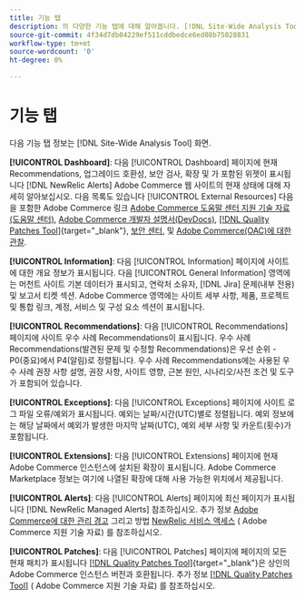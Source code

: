 ```yaml
---
title: 기능 탭
description: 의 다양한 기능 탭에 대해 알아봅니다. [!DNL Site-Wide Analysis Tool]
source-git-commit: 4f34d7db04229ef511cddbedce6ed08b75028831
workflow-type: tm+mt
source-wordcount: '0'
ht-degree: 0%

---
```


# 기능 탭

다음 기능 탭 정보는 [!DNL Site-Wide Analysis Tool] 화면.

**[!UICONTROL Dashboard]**: 다음 [!UICONTROL Dashboard] 페이지에 현재 Recommendations, 업그레이드 호환성, 보안 검사, 확장 및 가 포함된 위젯이 표시됩니다 [!DNL NewRelic Alerts] Adobe Commerce 웹 사이트의 현재 상태에 대해 자세히 알아보십시오. 다음 목록도 있습니다 [!UICONTROL External Resources] 다음을 포함한 Adobe Commerce 링크 [Adobe Commerce 도움말 센터 지원 기술 자료(도움말 센터)](https://support.magento.com/), [Adobe Commerce 개발자 설명서(DevDocs)](https://devdocs.magento.com/), [[!DNL Quality Patches Tool]](https://experienceleague.adobe.com/tools/commerce-quality-patches/index.html){target=&quot;_blank&quot;}, [보안 센터](https://magento.com/security), 및 [Adobe Commerce(OAC)에 대한 관찰](https://support.magento.com/hc/en-us/articles/4402379845901-Use-Observation-for-Adobe-Commerce).

**[!UICONTROL Information]**: 다음 [!UICONTROL Information] 페이지에 사이트에 대한 개요 정보가 표시됩니다.
다음 [!UICONTROL General Information] 영역에는 머천트 사이트 기본 데이터가 표시되고, 연락처 소유자, [!DNL Jira] 문제(내부 전용) 및 보고서 티켓 섹션.
Adobe Commerce 영역에는 사이트 세부 사항, 제품, 프로젝트 및 통합 링크, 계정, 서비스 및 구성 요소 섹션이 표시됩니다.

**[!UICONTROL Recommendations]**: 다음 [!UICONTROL Recommendations] 페이지에 사이트 우수 사례 Recommendations이 표시됩니다. 우수 사례 Recommendations(발견된 문제 및 수정할 Recommendations)은 우선 순위 - P0(중요)에서 P4(알림)로 정렬됩니다.
우수 사례 Recommendations에는 사용된 우수 사례 권장 사항 설명, 권장 사항, 사이트 영향, 근본 원인, 시나리오/사전 조건 및 도구가 포함되어 있습니다.

**[!UICONTROL Exceptions]**: 다음 [!UICONTROL Exceptions] 페이지에 사이트 로그 파일 오류/예외가 표시됩니다. 예외는 날짜/시간(UTC)별로 정렬됩니다.
예외 정보에는 해당 날짜에서 예외가 발생한 마지막 날짜(UTC), 예외 세부 사항 및 카운트(횟수)가 포함됩니다.

**[!UICONTROL Extensions]**: 다음 [!UICONTROL Extensions] 페이지에 현재 Adobe Commerce 인스턴스에 설치된 확장이 표시됩니다. Adobe Commerce Marketplace 정보는 여기에 나열된 확장에 대해 사용 가능한 위치에서 제공됩니다.

**[!UICONTROL Alerts]**: 다음 [!UICONTROL Alerts] 페이지에 최신 페이지가 표시됩니다 [!DNL NewRelic Managed Alerts] 참조하십시오. 추가 정보 [Adobe Commerce에 대한 관리 경고](https://support.magento.com/hc/en-us/articles/360045806832) 그리고 방법 [NewRelic 서비스 액세스](https://support.magento.com/hc/en-us/articles/360039127712) ( Adobe Commerce 지원 기술 자료) 를 참조하십시오.

**[!UICONTROL Patches]**: 다음 [!UICONTROL Patches] 페이지에 페이지의 모든 현재 패치가 표시됩니다 [[!DNL Quality Patches Tool]](https://experienceleague.adobe.com/tools/commerce-quality-patches/index.html){target=&quot;_blank&quot;}은 상인의 Adobe Commerce 인스턴스 버전과 호환됩니다. 추가 정보 [[!DNL Quality Patches Tool]](https://support.magento.com/hc/en-us/articles/360047139492) ( Adobe Commerce 지원 기술 자료) 를 참조하십시오.
